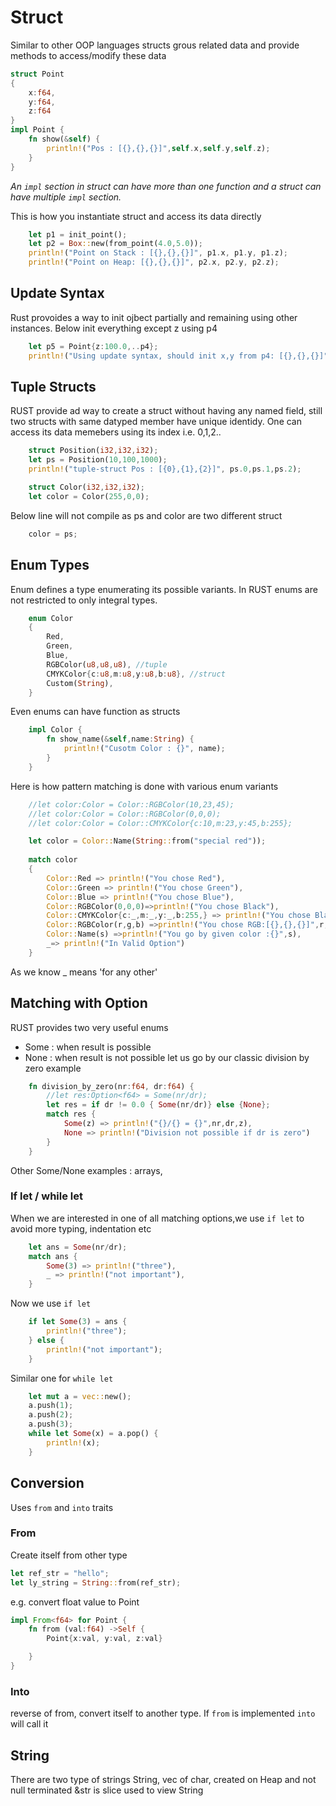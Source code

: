 # Struct
Similar to other OOP languages structs grous related data and provide methods to access/modify these data
```rust
struct Point
{
    x:f64,
    y:f64,
    z:f64
}
impl Point {
    fn show(&self) {
        println!("Pos : [{},{},{}]",self.x,self.y,self.z);
    }
}
```
_An `impl` section in struct can have more than one function and a struct can have multiple `impl` section._

This is how you instantiate struct and access its data directly
```rust
    let p1 = init_point();
    let p2 = Box::new(from_point(4.0,5.0));
    println!("Point on Stack : [{},{},{}]", p1.x, p1.y, p1.z);
    println!("Point on Heap: [{},{},{}]", p2.x, p2.y, p2.z);
```
## Update Syntax
Rust provoides a way to init ojbect partially and remaining using other instances. Below init everything except z using p4
```rust
    let p5 = Point{z:100.0,..p4};
    println!("Using update syntax, should init x,y from p4: [{},{},{}]", p5.x, p5.y, p5.z);
```
## Tuple Structs
RUST provide ad way to create a struct without having any named field, still two structs with same datyped member have unique identidy. One can access its data memebers using its index i.e. 0,1,2..
```rust
    struct Position(i32,i32,i32);
    let ps = Position(10,100,1000);
    println!("tuple-struct Pos : [{0},{1},{2}]", ps.0,ps.1,ps.2);

    struct Color(i32,i32,i32);
    let color = Color(255,0,0);    
```
Below line will not compile as ps and color are two different struct 
```rust
    color = ps;
```    

## Enum Types
Enum defines a type enumerating its possible variants. In RUST enums are not restricted to only integral types.
```rust
    enum Color
    {
        Red,
        Green,
        Blue,
        RGBColor(u8,u8,u8), //tuple
        CMYKColor{c:u8,m:u8,y:u8,b:u8}, //struct
        Custom(String),
    }
```
Even enums can have function as structs
```rust
    impl Color {
        fn show_name(&self,name:String) {
            println!("Cusotm Color : {}", name);
        }
    }
```
Here is how pattern matching is done with various enum variants
```rust
    //let color:Color = Color::RGBColor(10,23,45);
    //let color:Color = Color::RGBColor(0,0,0);    
    //let color:Color = Color::CMYKColor{c:10,m:23,y:45,b:255};

    let color = Color::Name(String::from("special red"));
    
    match color 
    {
        Color::Red => println!("You chose Red"),
        Color::Green => println!("You chose Green"),
        Color::Blue => println!("You chose Blue"),
        Color::RGBColor(0,0,0)=>println!("You chose Black"),
        Color::CMYKColor{c:_,m:_,y:_,b:255,} => println!("You chose Black"),
        Color::RGBColor(r,g,b) =>println!("You chose RGB:[{},{},{}]",r,g,b), 
        Color::Name(s) =>println!("You go by given color :{}",s),
        _=> println!("In Valid Option")
    }
```
As we know _ means 'for any other'

## Matching with Option<T>
RUST provides two very useful enums 
* Some : when result is possible
* None : when result is not possible 
let us go by our classic division by zero example
```rust
    fn division_by_zero(nr:f64, dr:f64) {
        //let res:Option<f64> = Some(nr/dr);
        let res = if dr != 0.0 { Some(nr/dr)} else {None};
        match res {
            Some(z) => println!("{}/{} = {}",nr,dr,z),
            None => println!("Division not possible if dr is zero")
        }
    }
```
Other Some/None examples : arrays, 
### If let / while let
When we are interested in one of all matching options,we use `if let` to avoid more typing, indentation etc
```rust
    let ans = Some(nr/dr);
    match ans {
        Some(3) => println!("three"),
        _ => println!("not important"),
    }
```
Now we use `if let`
```rust
    if let Some(3) = ans {
        println!("three");
    } else {
        println!("not important");
    }
```
Similar one for `while let`
```rust
    let mut a = vec::new();
    a.push(1);
    a.push(2);
    a.push(3);
    while let Some(x) = a.pop() {
        println!(x);
    }
```
## Conversion 
Uses `from` and `into` traits
### From
Create itself from other type
```rust 
let ref_str = "hello";
let ly_string = String::from(ref_str);
```
e.g. convert float value to Point
```rust
impl From<f64> for Point {
    fn from (val:f64) ->Self {
        Point{x:val, y:val, z:val}

    }
}
```
### Into
reverse of from, convert itself to another type.
If `from` is implemented `into` will call it 
## String
There are two type of strings String, vec of char, created on Heap and not null terminated &str is slice used to view String